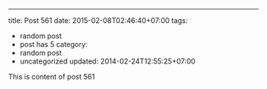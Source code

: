 ---
title: Post 561
date: 2015-02-08T02:46:40+07:00
tags:
  - random post
  - post has 5
category:
  - random post
  - uncategorized
updated: 2014-02-24T12:55:25+07:00

This is content of post 561